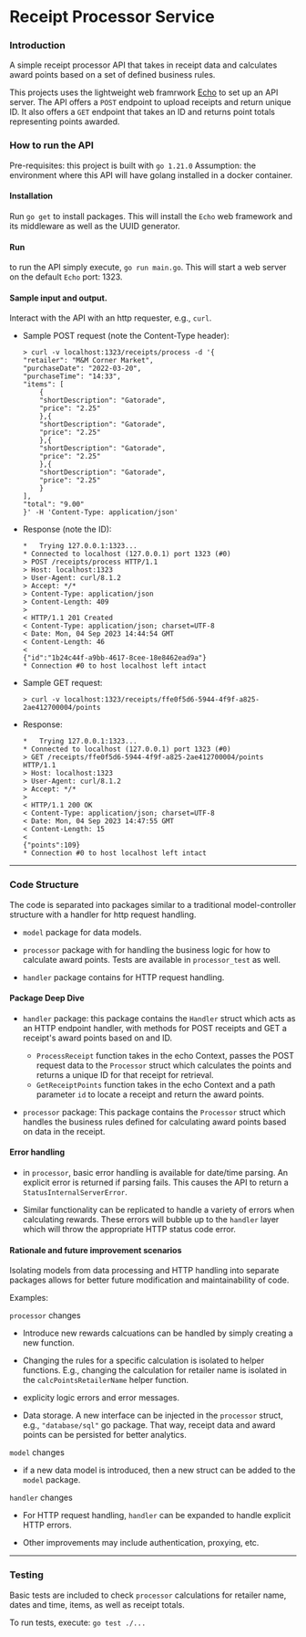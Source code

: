 # Receipt Processor Service 


### Introduction

A simple receipt processor API that takes in receipt data and calculates award points based on a set of defined business rules. 

This projects uses the lightweight web framrwork [Echo](https://echo.labstack.com/) to set up an API server. The API offers a `POST` endpoint to upload receipts and return unique ID. It also offers a `GET` endpoint that takes an ID and returns point totals representing points awarded. 

### How to run the API 
Pre-requisites: this project is built with `go 1.21.0` 
Assumption: the environment where this API will have golang installed in a docker container. 

#### Installation

Run `go get` to install packages. This will install the `Echo` web framework and its middleware as well as the UUID generator. 

#### Run

to run the API simply execute, `go run main.go`. This will start a web server on the default `Echo` port: 1323. 

#### Sample input and output. 
Interact with the API with an http requester, e.g., `curl`. 

- Sample POST request (note the Content-Type header): 

    ```
    > curl -v localhost:1323/receipts/process -d '{               "retailer": "M&M Corner Market",
    "purchaseDate": "2022-03-20",
    "purchaseTime": "14:33",
    "items": [
        {
        "shortDescription": "Gatorade",
        "price": "2.25"
        },{
        "shortDescription": "Gatorade",
        "price": "2.25"
        },{
        "shortDescription": "Gatorade",
        "price": "2.25"
        },{
        "shortDescription": "Gatorade",
        "price": "2.25"
        }
    ],
    "total": "9.00"
    }' -H 'Content-Type: application/json'
    ```
- Response (note the ID): 

    ```
    *   Trying 127.0.0.1:1323...
    * Connected to localhost (127.0.0.1) port 1323 (#0)
    > POST /receipts/process HTTP/1.1
    > Host: localhost:1323
    > User-Agent: curl/8.1.2
    > Accept: */*
    > Content-Type: application/json
    > Content-Length: 409
    >
    < HTTP/1.1 201 Created
    < Content-Type: application/json; charset=UTF-8
    < Date: Mon, 04 Sep 2023 14:44:54 GMT
    < Content-Length: 46
    <
    {"id":"1b24c44f-a9bb-4617-8cee-18e8462ead9a"}
    * Connection #0 to host localhost left intact
    ```

- Sample GET request: 
    ```
    > curl -v localhost:1323/receipts/ffe0f5d6-5944-4f9f-a825-2ae412700004/points
    ```
- Response: 
    ```
    *   Trying 127.0.0.1:1323...
    * Connected to localhost (127.0.0.1) port 1323 (#0)
    > GET /receipts/ffe0f5d6-5944-4f9f-a825-2ae412700004/points HTTP/1.1
    > Host: localhost:1323
    > User-Agent: curl/8.1.2
    > Accept: */*
    >
    < HTTP/1.1 200 OK
    < Content-Type: application/json; charset=UTF-8
    < Date: Mon, 04 Sep 2023 14:47:55 GMT
    < Content-Length: 15
    <
    {"points":109}
    * Connection #0 to host localhost left intact
    ```

---
### Code Structure 

The code is separated into packages similar to a traditional model-controller structure with a handler for http request handling.

- `model` package for data models. 

- `processor` package with for handling the business logic for how to calculate award points. Tests are available in `processor_test` as well. 

- `handler` package contains  for HTTP request handling.


#### Package Deep Dive

- `handler` package: this package contains the `Handler` struct which acts as an HTTP endpoint handler, with methods for POST receipts and GET a receipt's award points based on and ID. 

    - `ProcessReceipt` function takes in the echo Context, passes the POST request data to the `Processor` struct which calculates the points and returns a unique ID for that receipt for retrieval. 
    - `GetReceiptPoints` function takes in the echo Context and a path parameter `id` to locate a receipt and return the award points.

- `processor` package: This package contains the `Processor` struct which handles the business rules defined for calculating award points based on data in the receipt. 

#### Error handling
-  in `processor`, basic error handling is available for date/time parsing. An explicit error is returned if parsing fails. This causes the API to return a `StatusInternalServerError`.  

- Similar functionality can be replicated to handle a variety of errors when calculating rewards. These errors will bubble up to the `handler` layer which will throw the appropriate HTTP status code error. 


#### Rationale and future improvement scenarios

Isolating models from data processing and HTTP handling into separate packages allows for better future modification and maintainability of code. 

Examples: 

`processor` changes 

- Introduce new rewards calcuations can be handled by simply creating a new function.

- Changing the rules for a specific calculation is isolated to helper functions. E.g., changing the calculation for retailer name is isolated in the `calcPointsRetailerName` helper function. 

- explicity logic errors and error messages.

- Data storage. A new interface can be injected in the `processor` struct, e.g., `"database/sql"` go package. That way, receipt data and award points can be persisted for better analytics. 

`model` changes 

- if a new data model is introduced, then a new struct can be added to the `model` package. 

`handler` changes
- For HTTP request handling, `handler` can be expanded to handle explicit HTTP errors.

- Other improvements may include authentication, proxying, etc. 

---

### Testing

Basic tests are included to check `processor` calculations for retailer name, dates and time, items, as well as receipt totals. 

To run tests, execute: `go test ./...`
